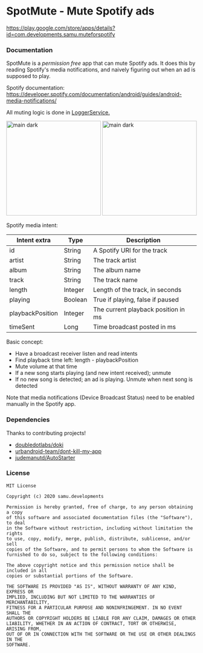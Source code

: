 # SpotMute - Mute Spotify ads

https://play.google.com/store/apps/details?id=com.developments.samu.muteforspotify

### Documentation

SpotMute is a *permission free* app that can mute Spotify ads. It does this by
reading Spotify's media notifications, and naively figuring out when an
ad is supposed to play.

Spotify documentation: https://developer.spotify.com/documentation/android/guides/android-media-notifications/

All muting logic is done in [LoggerService.](app/src/main/java/com/developments/samu/muteforspotify/service/LoggerService.kt)

<img src="resources/graphic/screenshots/main_dark.png" alt="main dark" width="250"/> <img src="resources/graphic/screenshots/muting_dark.png" alt="main dark" width="250"/>




Spotify media intent:

| Intent extra     | Type    | Description                         |
| ---------------- | ------- | ----------------------------------- |
| id               | String  | A Spotify URI for the track         |
| artist           | String  | The track artist                    |
| album            | String  | The album name                      |
| track            | String  | The track name                      |
| length           | Integer | Length of the track, in seconds     |
| playing          | Boolean | True if playing, false if paused    |
| playbackPosition | Integer | The current playback position in ms |
| timeSent         | Long    | Time broadcast posted in ms         |


Basic concept:

* Have a broadcast receiver listen and read intents
* Find playback time left: length - playbackPosition
* Mute volume at that time
* If a new song starts playing (and new intent received); unmute
* If no new song is detected; an ad is playing. Unmute when next song is detected



Note that media notifications (Device Broadcast Status) need to be enabled manually in the Spotify app.



### Dependencies
Thanks to contributing projects! 
* <a href="https://github.com/doubledotlabs/doki">doubledotlabs/doki</a>
* <a href="https://github.com/urbandroid-team/dont-kill-my-app">urbandroid-team/dont-kill-my-app</a>
* <a href="https://github.com/judemanutd/AutoStarter">judemanutd/AutoStarter</a>


### License
```
MIT License

Copyright (c) 2020 samu.developments

Permission is hereby granted, free of charge, to any person obtaining a copy
of this software and associated documentation files (the "Software"), to deal
in the Software without restriction, including without limitation the rights
to use, copy, modify, merge, publish, distribute, sublicense, and/or sell
copies of the Software, and to permit persons to whom the Software is
furnished to do so, subject to the following conditions:

The above copyright notice and this permission notice shall be included in all
copies or substantial portions of the Software.

THE SOFTWARE IS PROVIDED "AS IS", WITHOUT WARRANTY OF ANY KIND, EXPRESS OR
IMPLIED, INCLUDING BUT NOT LIMITED TO THE WARRANTIES OF MERCHANTABILITY,
FITNESS FOR A PARTICULAR PURPOSE AND NONINFRINGEMENT. IN NO EVENT SHALL THE
AUTHORS OR COPYRIGHT HOLDERS BE LIABLE FOR ANY CLAIM, DAMAGES OR OTHER
LIABILITY, WHETHER IN AN ACTION OF CONTRACT, TORT OR OTHERWISE, ARISING FROM,
OUT OF OR IN CONNECTION WITH THE SOFTWARE OR THE USE OR OTHER DEALINGS IN THE
SOFTWARE.
```
